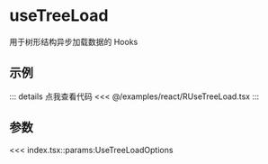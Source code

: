 <script setup>
import RUseTreeLoad from '@/examples/react/RUseTreeLoad.tsx'
</script>

# useTreeLoad

用于树形结构异步加载数据的 Hooks

## 示例

<VueWrapper :component="RUseTreeLoad" />

::: details 点我查看代码
<<< @/examples/react/RUseTreeLoad.tsx
:::

## 参数

<<< index.tsx::params:UseTreeLoadOptions
